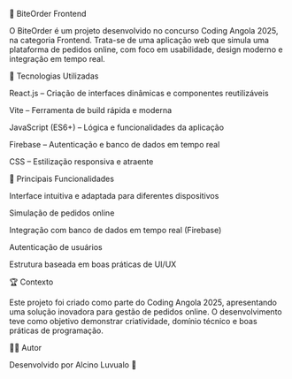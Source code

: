 🍔 BiteOrder Frontend

O BiteOrder é um projeto desenvolvido no concurso Coding Angola 2025, na categoria Frontend.
Trata-se de uma aplicação web que simula uma plataforma de pedidos online, com foco em usabilidade, design moderno e integração em tempo real.

🚀 Tecnologias Utilizadas

React.js – Criação de interfaces dinâmicas e componentes reutilizáveis

Vite – Ferramenta de build rápida e moderna

JavaScript (ES6+) – Lógica e funcionalidades da aplicação

Firebase – Autenticação e banco de dados em tempo real

CSS – Estilização responsiva e atraente

📌 Principais Funcionalidades

Interface intuitiva e adaptada para diferentes dispositivos

Simulação de pedidos online

Integração com banco de dados em tempo real (Firebase)

Autenticação de usuários

Estrutura baseada em boas práticas de UI/UX

🏆 Contexto

Este projeto foi criado como parte do Coding Angola 2025, apresentando uma solução inovadora para gestão de pedidos online. O desenvolvimento teve como objetivo demonstrar criatividade, domínio técnico e boas práticas de programação.

👨‍💻 Autor

Desenvolvido por Alcino Luvualo
 🚀
